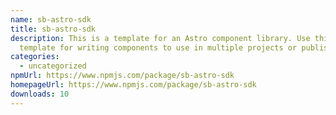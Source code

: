 ```yaml
---
name: sb-astro-sdk
title: sb-astro-sdk
description: This is a template for an Astro component library. Use this
  template for writing components to use in multiple projects or publish to NPM.
categories:
  - uncategorized
npmUrl: https://www.npmjs.com/package/sb-astro-sdk
homepageUrl: https://www.npmjs.com/package/sb-astro-sdk
downloads: 10
---
```

